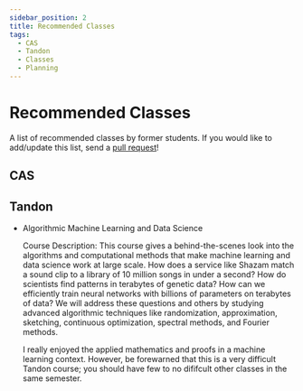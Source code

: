 ```yaml
---
sidebar_position: 2
title: Recommended Classes
tags:
  - CAS
  - Tandon
  - Classes
  - Planning
---
```


# Recommended Classes

A list of recommended classes by former students. If you would like to add/update this list, send a [pull request](https://github.com/BUGS-NYU/nyu-cs-wiki/pulls)!

## CAS

## Tandon

- Algorithmic Machine Learning and Data Science
  
  Course Description: This course gives a behind-the-scenes look into the algorithms and computational methods that make machine learning and data science work at large scale. How does a service like Shazam match a sound clip to a library of 10 million songs in under a second? How do scientists find patterns in terabytes of genetic data? How can we efficiently train neural networks with billions of parameters on terabytes of data? We will address these questions and others by studying advanced algorithmic techniques like randomization, approximation, sketching, continuous optimization, spectral methods, and Fourier methods.

  I really enjoyed the applied mathematics and proofs in a machine learning context. However, be forewarned that this is a very difficult Tandon course; you should have few to no dififcult other classes in the same semester. 
